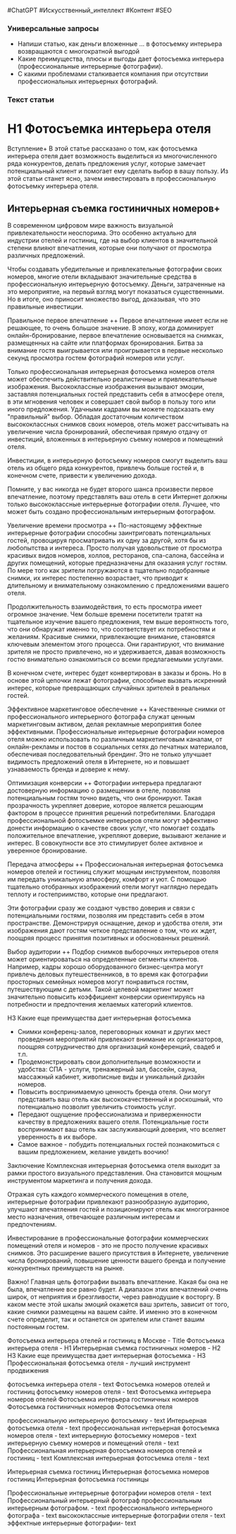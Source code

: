 #ChatGPT #Искусственный_интеллект #Контент #SEO 

### Универсальные запросы
- Напиши статью, как деньги вложенные ... в фотосъемку интерьера возвращаются с многократной выгодой
- Какие преимущества, плюсы и выгоды дает фотосъемка интерьера (профессиональные интерьерные фотографии).
- С какими проблемами сталкивается компания при отсутствии профессиональных интерьерных фотографий.

### Текст статьи
# H1 Фотосъемка интерьера отеля


Вступление+
В этой статье рассказано о том, как фотосъемка интерьера отеля дает возможность выделиться из многочисленного ряда конкурентов, делать предложения услуг, которые замечает потенциальный клиент и помогает ему сделать выбор в вашу пользу. 
Из этой статьи станет ясно, зачем инвестировать в профессиональную фотосъемку интерьера отеля.

## Интерьерная съемка гостиничных номеров+
В современном цифровом мире важность визуальной привлекательности неоспорима.
Это особенно актуально для индустрии отелей и гостиниц, где на выбор клиентов в значительной степени влияют впечатления, которые они получают от просмотра различных предложений.

Чтобы создавать убедительные и привлекательные фотографии своих номеров, многие отели вкладывают значительные средства в профессиональную интерьерную фотосъемку. 
Деньги, затраченные на это мероприятие, на первый взгляд могут показаться существенными. Но в итоге, оно приносит множество выгод, доказывая, что это правильные инвестиции.

Правильное первое впечатление  ++
Первое впечатление имеет если не решающее, то очень большое значение. 
В эпоху, когда доминирует онлайн-бронирование, первое впечатление основывается на 
снимках, размещенных на сайте или платформах бронирования. 
Битва за внимание гостя выигрывается или проигрывается в первые несколько секунд просмотра 
гостем фотографий номеров или услуг. 

Только профессиональная интерьерная фотосъемка номеров отеля может обеспечить действительно реалистичные и привлекательные изображения. 
Высококлассные изображения вызывают эмоции, заставляя потенциальных гостей представить себя в атмосфере отеля, в эти мгновения человек и совершает свой выбор в пользу того или иного предложения.
Удачными кадрами вы можете подсказать ему "правильный" выбор.
Обладая достаточным количеством высококлассных снимков своих номеров, отель может рассчитывать на увеличение числа бронирований, обеспечивая прямую отдачу от инвестиций, вложенных в интерьерную съемку номеров и помещений отеля.

Инвестиции, в интерьерную фотосъемку номеров смогут выделить ваш отель из общего ряда конкурентов, привлечь больше гостей и, в конечном счете, привести к увеличению дохода. 

Помните, у вас никогда не будет второго шанса произвести первое впечатление, поэтому представлять ваш отель в сети Интернет должны только высококлассные интерьерные фотографии отеля. Лучшее, что может быть создано профессиональным интерьерным фотографом.

Увеличение времени просмотра ++
По-настоящему эффектные интерьерные фотографии способны заинтриговать потенциальных гостей, провоцируя просматривать их одну за другой, хотя бы из любопытства и интереса. Просто получая удовольствие от просмотра красивых видов номеров, холлов, ресторанов, спа-салона, бассейна и других помещений, которые предназначены для оказания услуг гостям.
По мере того как зрители погружаются в тщательно подобранные снимки, их интерес постепенно возрастает, что приводит к длительному и внимательному ознакомлению с предложениями вашего отеля.

Продолжительность взаимодействия, то есть просмотра имеет огромное значение. Чем больше времени посетители тратят на тщательное изучение вашего предложения, тем выше вероятность того, что они обнаружат именно то, что соответствует их потребностям и желаниям. 
Красивые снимки, привлекающие внимание, становятся ключевым элементом этого процесса. Они гарантируют, что внимание зрителя не просто привлечено, но и удерживается, давая возможность гостю внимательно ознакомиться со всеми предлагаемыми услугами.

В конечном счете, интерес будет конвертирован в заказы и бронь. 
Но в основе этой цепочки лежат фотографии, способные вызвать искренний интерес, которые превращающих случайных зрителей в реальных гостей.

Эффективное маркетинговое обеспечение ++
Качественные снимки от профессионального интерьерного фотографа служат ценным маркетинговым активом, делая рекламные мероприятия более эффективными.
Профессиональные интерьерные фотографии номеров отеля можно использовать по различным маркетинговым каналам, от онлайн-рекламы и постов в социальных сетях до печатных материалов, обеспечивая последовательный брендинг. Это не только улучшает видимость предложений отеля в Интернете, но и повышает узнаваемость бренда и доверие к нему.

Оптимизация конверсии ++
Фотографии интерьера предлагают достоверную информацию о размещении в отеле, позволяя потенциальным гостям точно видеть, что они бронируют. Такая прозрачность укрепляет доверие, которое является решающим фактором в процессе принятия решений потребителями. 
Благодаря профессиональной фотосъемке интерьеров отели могут эффективно донести информацию о качестве своих услуг, что помогает создать положительное впечатление, 
укрепляют доверие, вызывают желание и интерес. 
В совокупности все это стимулирует более активное и уверенное бронирование.

Передача атмосферы ++
Профессиональная интерьерная фотосъемка номеров отелей и гостиниц служит мощным инструментом, позволяя им передать уникальную атмосферу, комфорт и уют. С помощью тщательно отобранных изображений отели могут наглядно передать теплоту и гостеприимство, которые они предлагают. 

Эти фотографии сразу же создают чувство доверия и связи с потенциальными гостями, позволяя им представить себя в этом пространстве. Демонстрируя оснащение, декор и удобства отеля, эти изображения дают гостям четкое представление о том, что их ждет, поощряя процесс принятия позитивных и обоснованных решений.

Выбор аудитории ++
Подбор снимков выборочных интерьеров отеля может ориентироваться на определенные сегменты клиентов. Например, кадры хорошо оборудованного бизнес-центра могут привлечь деловых путешественников, в то время как фотографии просторных семейных номеров могут понравиться гостям, путешествующим с детьми. 
Такой целевой маркетинг может значительно повысить коэффициент конверсии ориентируясь на потребности и предпочтения желаемых категорий клиентов.

Н3 Какие еще преимущества дает интерьерная фотосъемка
- Снимки конференц-залов, переговорных комнат и других мест проведения мероприятий привлекают внимание их организаторов, поощряя сотрудничество для организаций конференций, свадеб и т.п.
- Продемонстрировать свои дополнительные возможности и удобства: СПА - услуги, тренажерный зал, бассейн, сауна, массажный кабинет, живописные виды и уникальный дизайн номеров.
-  Повысить воспринимаемую ценность бренда отеля. Они могут представить ваш отель как высококачественный и роскошный, что потенциально позволит увеличить стоимость услуг.
- Передают ощущение профессионализма и приверженности качеству в предложениях вашего отеля. Потенциальные гости воспринимают ваш отель как заслуживающий доверия, что вселяет уверенность в их выборе.
- Самое важное - побудить потенциальных гостей познакомиться с вашим предложением, желание увидеть воочию!

Заключение
Комплексная интерьерная фотосъемка отеля выходит за рамки простого визуального представления. Она становится мощным инструментом маркетинга и получения дохода. 

Отражая суть каждого коммерческого помещения в отеле, интерьерные фотографии привлекают разнообразную аудиторию, улучшают впечатления гостей и позиционируют отель как многогранное место назначения, отвечающее различным интересам и предпочтениям.

Инвестирование в профессиональные фотографии коммерческих помещений отеля и номеров - это не просто получение красивых снимков. Это расширение вашего присутствия в Интернете, увеличение числа бронирований, повышение ценности вашего бренда и получение конкурентных преимуществ на рынке.

Важно! Главная цель фотографии вызвать впечатление. Какая бы она не была, впечатление все равно будет. А диапазон этих впечатлений очень широк, от неприятия и брезгливости, через равнодушие к восторгу. В каком месте этой шкалы эмоций окажется ваш зритель, зависит от того, какие снимки размещены на вашем сайте.
И именно это в конечном счете определит, так и останется он зрителем или станет вашим постоянным гостем.





Фотосъемка интерьера отелей и гостиниц в Москве - Title
Фотосъемка интерьера отеля - H1
Интерьерная съемка гостиничных номеров - H2
Н3 Какие еще преимущества дает интерьерная фотосъемка - Н3
Профессиональная фотосъемка отеля - лучший инструмент продвижения  

фотосъемка интерьера отеля - text
Фотосъемка номеров отелей и гостиниц
фотосъемку номеров отеля - text
Фотосъемка интерьера номеров отелей
Фотосъемка интерьера гостиничных номеров
Фотосъемка гостиничных номеров
Фотосъемка отеля


профессиональную интерьерную фотосъемку - text
Интерьерная фотосъемка отеля - text
профессиональная интерьерная фотосъемка номеров отеля - text
интерьерную фотосъемку номеров - text
интерьерную съемку номеров и помещений отеля - text
Профессиональная интерьерная фотосъемка номеров отелей и гостиниц - text
Комплексная интерьерная фотосъемка отеля - text

Интерьерная съемка гостиниц
Интерьерная фотосъемка номеров гостиниц
Интерьерная фотосъемка гостиницы

Профессиональные интерьерные фотографии номеров отеля - text
Профессиональный интерьерный фотограф
профессиональным интерьерным фотографом. - text
профессионального интерьерного фотографа - text
высококлассные интерьерные фотографии отеля - text
эффектные интерьерные фотографии- text








